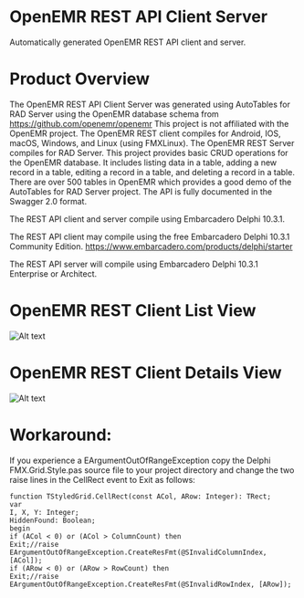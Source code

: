 # OpenEMR REST API Client Server
Automatically generated OpenEMR REST API client and server.

# Product Overview
The OpenEMR REST API Client Server was generated using AutoTables for RAD Server using the OpenEMR database schema from https://github.com/openemr/openemr This project is not affiliated with the OpenEMR project. The OpenEMR REST client compiles for Android, IOS, macOS, Windows, and Linux (using FMXLinux). The OpenEMR REST Server compiles for RAD Server. This project provides basic CRUD operations for the OpenEMR database. It includes listing data in a table, adding a new record in a table, editing a record in a table, and deleting a record in a table. There are over 500 tables in OpenEMR which provides a good demo of the AutoTables for RAD Server project. The API is fully documented in the Swagger 2.0 format.

The REST API client and server compile using Embarcadero Delphi 10.3.1.

The REST API client may compile using the free Embarcadero Delphi 10.3.1 Community Edition.
https://www.embarcadero.com/products/delphi/starter

The REST API server will compile using Embarcadero Delphi 10.3.1 Enterprise or Architect.

# OpenEMR REST Client List View
![Alt text](OpenEMR/Screenshots/list.jpg?raw=true "List View")

# OpenEMR REST Client Details View
![Alt text](OpenEMR/Screenshots/detail.jpg?raw=true "Detail View")

# Workaround:

If you experience a EArgumentOutOfRangeException copy the Delphi FMX.Grid.Style.pas source file to your project directory and change the two raise lines in the CellRect event to Exit as follows:

```
function TStyledGrid.CellRect(const ACol, ARow: Integer): TRect;
var
I, X, Y: Integer;
HiddenFound: Boolean;
begin
if (ACol < 0) or (ACol > ColumnCount) then
Exit;//raise EArgumentOutOfRangeException.CreateResFmt(@SInvalidColumnIndex, [ACol]);
if (ARow < 0) or (ARow > RowCount) then
Exit;//raise EArgumentOutOfRangeException.CreateResFmt(@SInvalidRowIndex, [ARow]);
```
